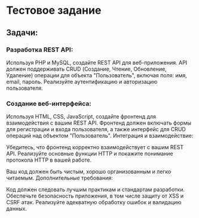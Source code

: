# Тестовое задание

## Задачи:

### Разработка REST API:

Используя PHP и MySQL, создайте REST API для веб-приложения.
API должен поддерживать CRUD (Создание, Чтение, Обновление, Удаление) операции для объекта "Пользователь", включая поля: имя, email, пароль.
Реализуйте аутентификацию и авторизацию пользователя.

### Создание веб-интерфейса:

Используя HTML, CSS, JavaScript, создайте фронтенд для взаимодействия с вашим REST API.
Фронтенд должен включать формы для регистрации и входа пользователя, а также интерфейс для CRUD операций над объектом "Пользователь".
Интеграция и взаимодействие:

Убедитесь, что фронтенд корректно взаимодействует с вашим REST API.
Реализуйте основные функции HTTP и покажите понимание протокола HTTP в вашей работе.

Ваш код должен быть чистым, хорошо организованным и легко читаемым.
Дополнительные требования:

Код должен следовать лучшим практикам и стандартам разработки.
Обеспечьте безопасность приложения, в том числе защиту от XSS и CSRF атак.
Реализуйте адекватную обработку ошибок и валидацию данных.